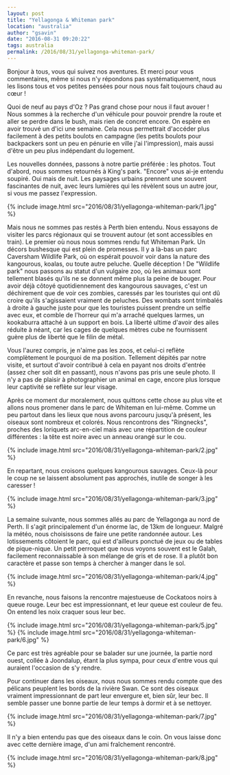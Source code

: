 ```yaml
---
layout: post
title: "Yellagonga & Whiteman park"
location: "australia"
author: "gsavin"
date: "2016-08-31 09:20:22"
tags: australia
permalink: /2016/08/31/yellagonga-whiteman-park/
---
```

Bonjour à tous, vous qui suivez nos aventures. Et merci pour vous commentaires, même si nous n'y répondons pas systématiquement, nous les lisons tous et vos petites pensées pour nous nous fait toujours chaud au cœur !

Quoi de neuf au pays d'Oz ? Pas grand chose pour nous il faut avouer ! Nous sommes à la recherche d'un véhicule pour pouvoir prendre la route et aller se perdre dans le bush, mais rien de concret encore. On espère en avoir trouvé un d'ici une semaine. Cela nous permettrait d'accéder plus facilement à des petits boulots en campagne (les petits boulots pour backpackers sont un peu en pénurie en ville j'ai l'impression), mais aussi d'être un peu plus indépendant du logement.

Les nouvelles données, passons à notre partie préférée : les photos. Tout d'abord, nous sommes retournés à King's park. "Encore" vous ai-je entendu soupiré. Oui mais de nuit. Les paysages urbains prennent une souvent fascinantes de nuit, avec leurs lumières qui les révèlent sous un autre jour, si vous me passez l'expression.

{% include image.html src="2016/08/31/yellagonga-whiteman-park/1.jpg" %}

Mais nous ne sommes pas restés à Perth bien entendu. Nous essayons de visiter les parcs régionaux qui se trouvent autour (et sont accessibles en train). Le premier où nous nous sommes rendu fut Whiteman Park. Un décors bushesque qui est plein de promesses. Il y a là-bas un parc Caversham Wildlife Park, où on espérait pouvoir voir dans la nature des kangourous, koalas, ou toute autre peluche. Quelle déception ! De "Wildlife park" nous passons au statut d'un vulgaire zoo, où les animaux sont tellement blasés qu'ils ne se donnent même plus la peine de bouger. Pour avoir déjà côtoyé quotidiennement des kangourous sauvages, c'est un déchirement que de voir ces zombies, caressés par les touristes qui ont dû croire qu'ils s'agissaient vraiment de peluches. Des wombats sont trimbalés à droite à gauche juste pour que les touristes puissent prendre un selfie avec eux, et comble de l'horreur qui m'a arraché quelques larmes, un kookaburra attaché à un support en bois. La liberté ultime d'avoir des ailes réduite à néant, car les cages de quelques mètres cube ne fournissent guère plus de liberté que le filin de métal.

Vous l'aurez compris, je n'aime pas les zoos, et celui-ci reflète complètement le pourquoi de ma position. Tellement dépités par notre visite, et surtout d'avoir contribué à cela en payant nos droits d'entrée (assez cher soit dit en passant), nous n'avons pas pris une seule photo. Il n'y a pas de plaisir à photographier un animal en cage, encore plus lorsque leur captivité se reflète sur leur visage.

Après ce moment dur moralement, nous quittons cette chose au plus vite et allons nous promener dans le parc de Whiteman en lui-même. Comme un peu partout dans les lieux que nous avons parcouru jusqu'à présent, les oiseaux sont nombreux et colorés. Nous rencontrons des "Ringnecks", proches des loriquets arc-en-ciel mais avec une répartition de couleur différentes : la tête est noire avec un anneau orangé sur le cou.

{% include image.html src="2016/08/31/yellagonga-whiteman-park/2.jpg" %}

En repartant, nous croisons quelques kangourous sauvages. Ceux-là pour le coup ne se laissent absolument pas approchés, inutile de songer à les caresser !

{% include image.html src="2016/08/31/yellagonga-whiteman-park/3.jpg" %}

La semaine suivante, nous sommes allés au parc de Yellagonga au nord de Perth. Il s'agit principalement d'un énorme lac, de 13km de longueur. Malgré la météo, nous choisissons de faire une petite randonnée autour. Les lotissements côtoient le parc, qui est d'ailleurs ponctué de jeux ou de tables de pique-nique. Un petit perroquet que nous voyons souvent est le Galah, facilement reconnaissable à son mélange de gris et de rose. Il a plutôt bon caractère et passe son temps à chercher à manger dans le sol.

{% include image.html src="2016/08/31/yellagonga-whiteman-park/4.jpg" %}

En revanche, nous faisons la rencontre majestueuse de Cockatoos noirs à queue rouge. Leur bec est impressionnant, et leur queue est couleur de feu. On entend les noix craquer sous leur bec.

{% include image.html src="2016/08/31/yellagonga-whiteman-park/5.jpg" %}
{% include image.html src="2016/08/31/yellagonga-whiteman-park/6.jpg" %}

Ce parc est très agréable pour se balader sur une journée, la partie nord ouest, collée à Joondalup, étant la plus sympa, pour ceux d'entre vous qui auraient l'occasion de s'y rendre.

Pour continuer dans les oiseaux, nous nous sommes rendu compte que des pélicans peuplent les bords de la rivière Swan. Ce sont des oiseaux vraiment impressionnant de part leur envergure et, bien sûr, leur bec. Il semble passer une bonne partie de leur temps à dormir et à se nettoyer.

{% include image.html src="2016/08/31/yellagonga-whiteman-park/7.jpg" %}

Il n'y a bien entendu pas que des oiseaux dans le coin. On vous laisse donc avec cette dernière image, d'un ami fraîchement rencontré.

{% include image.html src="2016/08/31/yellagonga-whiteman-park/8.jpg" %}
